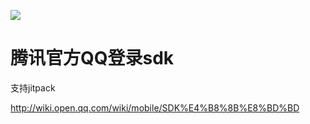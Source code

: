 [![](https://jitpack.io/v/iKECINCode/QQOpenSdkForAndroid.svg)](https://jitpack.io/#iKECINCode/QQOpenSdkForAndroid)

# 腾讯官方QQ登录sdk

支持jitpack

http://wiki.open.qq.com/wiki/mobile/SDK%E4%B8%8B%E8%BD%BD
